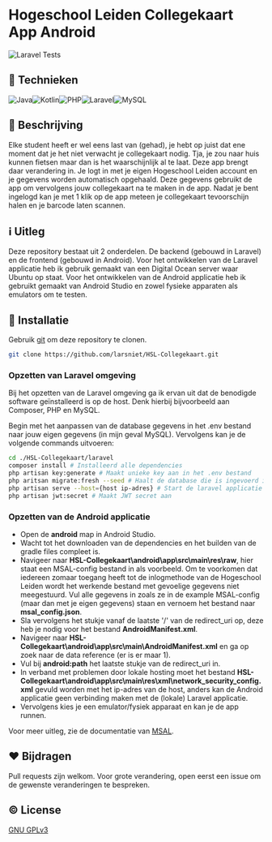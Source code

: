 # Hogeschool Leiden Collegekaart App Android

![Laravel Tests](https://github.com/larsniet/HSL-Collegekaart/actions/workflows/laravel.yml/badge.svg)

## :construction_worker: Technieken
<img alt="Java" src="https://img.shields.io/badge/java-%23ED8B00.svg?&style=for-the-badge&logo=java&logoColor=white"/><img alt="Kotlin" src="https://img.shields.io/badge/kotlin-%230095D5.svg?&style=for-the-badge&logo=kotlin&logoColor=white"/><img alt="PHP" src="https://img.shields.io/badge/php-%23777BB4.svg?&style=for-the-badge&logo=php&logoColor=white"/><img alt="Laravel" src="https://img.shields.io/badge/laravel-%23FF2D20.svg?&style=for-the-badge&logo=laravel&logoColor=white"/><img alt="MySQL" src="https://img.shields.io/badge/mysql-%2300f.svg?&style=for-the-badge&logo=mysql&logoColor=white"/>

## :iphone: Beschrijving
Elke student heeft er wel eens last van (gehad), je hebt op juist dat ene moment dat je het niet verwacht je collegekaart nodig. Tja, je zou naar huis kunnen fietsen maar dan is het waarschijnlijk al te laat. Deze app brengt daar verandering in. Je logt in met je eigen Hogeschool Leiden account en je gegevens worden automatisch opgehaald. Deze gegevens gebruikt de app om vervolgens jouw collegekaart na te maken in de app. Nadat je bent ingelogd kan je met 1 klik op de app meteen je collegekaart tevoorschijn halen en je barcode laten scannen.

## :information_source: Uitleg
Deze repository bestaat uit 2 onderdelen. De backend (gebouwd in Laravel) en de frontend (gebouwd in Android). Voor het ontwikkelen van de Laravel applicatie heb ik gebruik gemaakt van een Digital Ocean server waar Ubuntu op staat. Voor het ontwikkelen van de Android applicatie heb ik gebruikt gemaakt van Android Studio en zowel fysieke apparaten als emulators om te testen. 

## :calling: Installatie

Gebruik [git](https://github.com/git/git) om deze repository te clonen.

```bash
git clone https://github.com/larsniet/HSL-Collegekaart.git
```

### Opzetten van Laravel omgeving

Bij het opzetten van de Laravel omgeving ga ik ervan uit dat de benodigde software geïnstalleerd is op de host. Denk hierbij bijvoorbeeld aan Composer, PHP en MySQL.

Begin met het aanpassen van de database gegevens in het .env bestand naar jouw eigen gegevens (in mijn geval MySQL). Vervolgens kan je de volgende commands uitvoeren:

```bash
cd ./HSL-Collegekaart/laravel
composer install # Installeerd alle dependencies
php artisan key:generate # Maakt unieke key aan in het .env bestand
php aritsan migrate:fresh --seed # Haalt de database die is ingevoerd in het .env bestand leeg en vult deze met de benodigde data
php artisan serve --host={host ip-adres} # Start de laravel applicatie lokaal
php artisan jwt:secret # Maakt JWT secret aan
```

### Opzetten van de Android applicatie

- Open de **android** map in Android Studio. 
- Wacht tot het downloaden van de dependencies en het builden van de gradle files compleet is. 
- Navigeer naar **HSL-Collegekaart\android\app\src\main\res\raw**, hier staat een MSAL-config bestand in als voorbeeld. Om te voorkomen dat iedereen zomaar toegang heeft tot de inlogmethode van de Hogeschool Leiden wordt het werkende bestand met gevoelige gegevens niet meegestuurd. Vul alle gegevens in zoals ze in de example MSAL-config (maar dan met je eigen gegevens) staan en vernoem het bestand naar **msal_config.json**. 
- Sla vervolgens het stukje vanaf de laatste '/' van de redirect_uri op, deze heb je nodig voor het bestand **AndroidManifest.xml**. 
- Navigeer naar **HSL-Collegekaart\android\app\src\main\AndroidManifest.xml** en ga op zoek naar de data reference (er is er maar 1). 
- Vul bij **android:path** het laatste stukje van de redirect_uri in.
- In verband met problemen door lokale hosting moet het bestand **HSL-Collegekaart\android\app\src\main\res\xml\network_security_config.xml** gevuld worden met het ip-adres van de host, anders kan de Android applicatie geen verbinding maken met de (lokale) Laravel applicatie.
- Vervolgens kies je een emulator/fysiek apparaat en kan je de app runnen. 

Voor meer uitleg, zie de documentatie van [MSAL](https://docs.microsoft.com/nl-nl/azure/active-directory/develop/msal-configuration). 

## :hearts: Bijdragen
Pull requests zijn welkom. Voor grote verandering, open eerst een issue om de gewenste veranderingen te bespreken.

## :copyright: License
[GNU GPLv3](https://choosealicense.com/licenses/gpl-3.0/)
